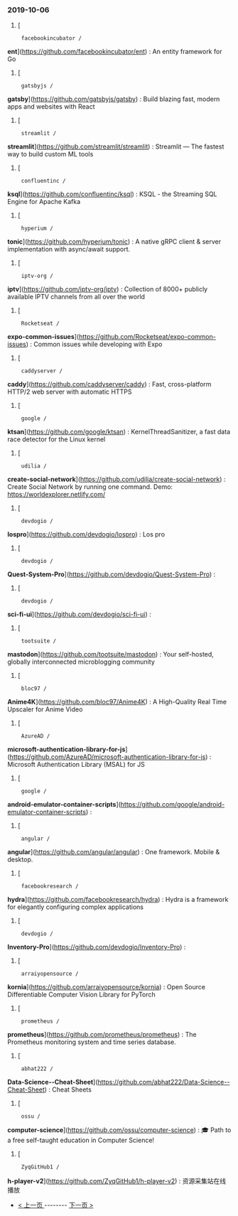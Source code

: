 ### 2019-10-06 
1. [
  

        facebookincubator /
**ent**](https://github.com/facebookincubator/ent) : An entity framework for Go
1. [
  

        gatsbyjs /
**gatsby**](https://github.com/gatsbyjs/gatsby) : Build blazing fast, modern apps and websites with React
1. [
  

        streamlit /
**streamlit**](https://github.com/streamlit/streamlit) : Streamlit — The fastest way to build custom ML tools
1. [
  

        confluentinc /
**ksql**](https://github.com/confluentinc/ksql) : KSQL - the Streaming SQL Engine for Apache Kafka
1. [
  

        hyperium /
**tonic**](https://github.com/hyperium/tonic) : A native gRPC client & server implementation with async/await support.
1. [
  

        iptv-org /
**iptv**](https://github.com/iptv-org/iptv) : Collection of 8000+ publicly available IPTV channels from all over the world
1. [
  

        Rocketseat /
**expo-common-issues**](https://github.com/Rocketseat/expo-common-issues) : Common issues while developing with Expo
1. [
  

        caddyserver /
**caddy**](https://github.com/caddyserver/caddy) : Fast, cross-platform HTTP/2 web server with automatic HTTPS
1. [
  

        google /
**ktsan**](https://github.com/google/ktsan) : KernelThreadSanitizer, a fast data race detector for the Linux kernel
1. [
  

        udilia /
**create-social-network**](https://github.com/udilia/create-social-network) : Create Social Network by running one command. Demo: https://worldexplorer.netlify.com/
1. [
  

        devdogio /
**lospro**](https://github.com/devdogio/lospro) : Los pro
1. [
  

        devdogio /
**Quest-System-Pro**](https://github.com/devdogio/Quest-System-Pro) : 
1. [
  

        devdogio /
**sci-fi-ui**](https://github.com/devdogio/sci-fi-ui) : 
1. [
  

        tootsuite /
**mastodon**](https://github.com/tootsuite/mastodon) : Your self-hosted, globally interconnected microblogging community
1. [
  

        bloc97 /
**Anime4K**](https://github.com/bloc97/Anime4K) : A High-Quality Real Time Upscaler for Anime Video
1. [
  

        AzureAD /
**microsoft-authentication-library-for-js**](https://github.com/AzureAD/microsoft-authentication-library-for-js) : Microsoft Authentication Library (MSAL) for JS
1. [
  

        google /
**android-emulator-container-scripts**](https://github.com/google/android-emulator-container-scripts) : 
1. [
  

        angular /
**angular**](https://github.com/angular/angular) : One framework. Mobile & desktop.
1. [
  

        facebookresearch /
**hydra**](https://github.com/facebookresearch/hydra) : Hydra is a framework for elegantly configuring complex applications
1. [
  

        devdogio /
**Inventory-Pro**](https://github.com/devdogio/Inventory-Pro) : 
1. [
  

        arraiyopensource /
**kornia**](https://github.com/arraiyopensource/kornia) : Open Source Differentiable Computer Vision Library for PyTorch
1. [
  

        prometheus /
**prometheus**](https://github.com/prometheus/prometheus) : The Prometheus monitoring system and time series database.
1. [
  

        abhat222 /
**Data-Science--Cheat-Sheet**](https://github.com/abhat222/Data-Science--Cheat-Sheet) : Cheat Sheets
1. [
  

        ossu /
**computer-science**](https://github.com/ossu/computer-science) : 🎓 Path to a free self-taught education in Computer Science!
1. [
  

        ZyqGitHub1 /
**h-player-v2**](https://github.com/ZyqGitHub1/h-player-v2) : 资源采集站在线播放 

- [ < 上一页 ](https://github.com/able8/github-trending-daily-record/blob/master/2019-10-05.md) -------- [ 下一页 > ](https://github.com/able8/github-trending-daily-record/blob/master/2019-10-07.md)